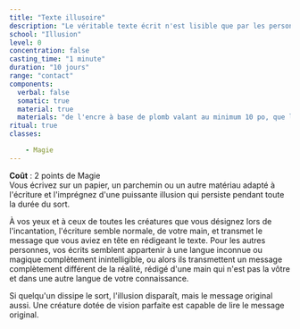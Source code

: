 ```yaml
---
title: "Texte illusoire"
description: "Le véritable texte écrit n'est lisible que par les personnes désignées."
school: "Illusion"
level: 0
concentration: false
casting_time: "1 minute"
duration: "10 jours"
range: "contact"
components:
  verbal: false
  somatic: true
  material: true
  materials: "de l'encre à base de plomb valant au minimum 10 po, que le sort consume"
ritual: true
classes:

    - Magie
---
```

**Coût** : 2 points de Magie   
Vous écrivez sur un papier, un parchemin ou un autre matériau adapté à l'écriture et l'imprégnez d'une puissante illusion qui persiste pendant toute la durée du sort.  

À vos yeux et à ceux de toutes les créatures que vous désignez lors de l'incantation, l'écriture semble normale, de votre main, et transmet le message que vous aviez en tête en rédigeant le texte. Pour les autres personnes, vos écrits semblent appartenir à une langue inconnue ou magique complètement inintelligible, ou alors ils transmettent un message complètement différent de la réalité, rédigé d'une main qui n'est pas la vôtre et dans une autre langue de votre connaissance.  

Si quelqu'un dissipe le sort, l'illusion disparaît, mais le message original aussi. Une créature dotée de vision parfaite est capable de lire le message original.  
